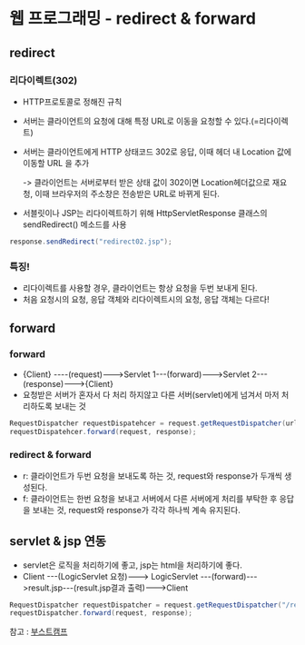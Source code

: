 # 웹 프로그래밍 -  **redirect & forward**

## redirect

### 리다이렉트(302)

- HTTP프로토콜로 정해진 규칙

- 서버는 클라이언트의 요청에 대해 특정 URL로 이동을 요청할 수 있다.(=리다이렉트)

- 서버는 클라이언트에게 HTTP 상태코드 302로 응답, 이때 헤더 내 Location 값에 이동할 URL 을 추가

   -> 클라이언트는 서버로부터 받은 상태 값이 302이면 Location헤더값으로 재요청, 이때 브라우저의 주소창은 전송받은 URL로 바뀌게 된다.

- 서블릿이나 JSP는 리다이렉트하기 위해 HttpServletResponse 클래스의 sendRedirect() 메소드를 사용

```java
response.sendRedirect("redirect02.jsp");
```



### 특징!

- 리다이렉트를 사용할 경우, 클라이언트는 항상 요청을 두번 보내게 된다.
- 처음 요청시의 요청, 응답 객체와 리다이렉트시의 요청, 응답 객체는 다르다!



## forward

### forward

- {Client} ----(request)--->Servlet 1---(forward)--->Servlet 2---(response)--->{Client}
- 요청받은 서버가 혼자서 다 처리 하지않고 다른 서버(servlet)에게 넘겨서 마저 처리하도록 보내는 것

```java
RequestDispatcher requestDispatehcer = request.getRequestDispatcher(url);
requestDispatehcer.forward(request, response);
```



### redirect & forward

- r: 클라이언트가 두번 요청을 보내도록 하는 것, request와 response가 두개씩 생성된다.
- f: 클라이언트는 한번 요청을 보내고 서버에서 다른 서버에게 처리를 부탁한 후 응답을 보내는 것, request와 response가 각각 하나씩 계속 유지된다.



## servlet & jsp 연동

- servlet은 로직을 처리하기에 좋고, jsp는 html을 처리하기에 좋다.
- Client ---(LogicServlet 요청)---> LogicServlet ---(forward)--->result.jsp---(result.jsp결과 출력)--->Client

```java
RequestDispatcher requestDispatcher = request.getRequestDispatcher("/result.jsp");
requestDispatcher.forward(request, response);
```









참고 : [부스트캠프](https://www.edwith.org/boostcourse-web/lecture/16706/)